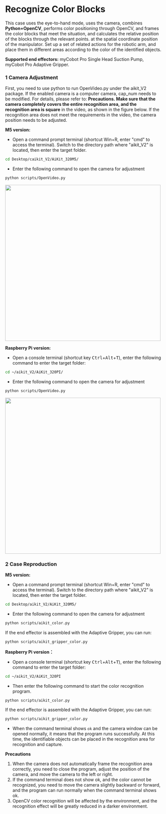 
# Recognize Color Blocks

This case uses the eye-to-hand mode, uses the camera, combines **Python+OpenCV**, performs color positioning through OpenCV, and frames the color blocks that meet the situation, and calculates the relative position of the blocks through the relevant points. at the spatial coordinate position of the manipulator. Set up a set of related actions for the robotic arm, and place them in different areas according to the color of the identified objects.

**Supported end effectors:** myCobot Pro Single Head Suction Pump, myCobot Pro Adaptive Gripper.

### **1 Camera Adjustment**

 First, you need to use python to run OpenVideo.py under the aikit_V2 package. If the enabled camera is a computer camera, cap_num needs to be modified. For details, please refer to: **Precautions. Make sure that the camera completely covers the entire recognition area, and the recognition area is square** in the video, as shown in the figure below. If the recognition area does not meet the requirements in the video, the camera position needs to be adjusted.

 **M5 version:**

 * Open a command prompt terminal (shortcut Win+R, enter "cmd" to access the terminal). Switch to the directory path where "aikit_V2" is located, then enter the target folder.

```bash
cd Desktop/caikit_V2/AiKit_320M5/
```

* Enter the following command to open the camera for adjustment

```bash
python scripts/OpenVideo.py
```

<img src =../../resourse/13-AdvancedKit/AiKitV2.0/color-1.png
width ="500"  align = "center">

 **Raspberry Pi version:**

 - Open a console terminal (shortcut key <kbd>Ctrl</kbd>+<kbd>Alt</kbd>+<kbd>T</kbd>), enter the following command to enter the target folder:

```bash
cd ~/aikit_V2/AiKit_320PI/
```

* Enter the following command to open the camera for adjustment

```bash
python scripts/OpenVideo.py
```

<img src =../../resourse/13-AdvancedKit/AiKitV2.0/color-1.png
width ="500"  align = "center">

### **2 Case Reproduction**

 **M5 version:**

 * Open a command prompt terminal (shortcut Win+R, enter "cmd" to access the terminal). Switch to the directory path where "aikit_V2" is located, then enter the target folder.

```bash
cd Desktop/aikit_V2/AiKit_320M5/
```

* Enter the following command to open the camera for adjustment

```bash
python scripts/aikit_color.py
```

If the end effector is assembled with the Adaptive Gripper, you can run:

```bash
python scripts/aikit_gripper_color.py
```

**Raspberry Pi version：**

- Open a console terminal (shortcut key <kbd>Ctrl</kbd>+<kbd>Alt</kbd>+<kbd>T</kbd>), enter the following command to enter the target folder:

```bash
cd ~/aikit_V2/AiKit_320PI
```

- Then enter the following command to start the color recognition program.

```bash
python scripts/aikit_color.py
```

If the end effector is assembled with the Adaptive Gripper, you can run:

```bash
python scripts/aikit_gripper_color.py
```

- When the command terminal shows `ok` and the camera window can be opened normally, it means that the program runs successfully. At this time, the identifiable objects can be placed in the recognition area for recognition and capture.

**Precautions**

1. When the camera does not automatically frame the recognition area correctly, you need to close the program, adjust the position of the camera, and move the camera to the left or right.
2. If the command terminal does not show ok, and the color cannot be recognized, you need to move the camera slightly backward or forward, and the program can run normally when the command terminal shows ok.
3. OpenCV color recognition will be affected by the environment, and the recognition effect will be greatly reduced in a darker environment.
